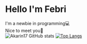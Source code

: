 # Hello I'm Febri

I'm a newbie in programming💻<br>Nice to meet you👋<br>
![Akarin17 GitHub stats](https://github-readme-stats.vercel.app/api?username=Akarin17&show_icons=true) [![Top Langs](https://github-readme-stats.vercel.app/api/top-langs/?username=Akarin17&layout=compact)](https://github.com/Akarin17/github-readme-stats)





